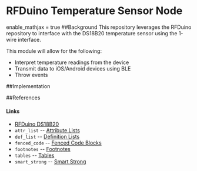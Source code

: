 # RFDuino Temperature Sensor Node
enable_mathjax = true
##Background
This repository leverages the RFDuino repository to interface with the DS18B20 temperature sensor using the 1-wire interface.

This module will allow for the following:
- Interpret temperature readings from the device
- Transmit data to iOS/Android devices using BLE
- Throw events



##Implementation

##References

#### Links

* [RFDuino DS18B20][]
* `attr_list` -- [Attribute Lists][]
* `def_list` -- [Definition Lists][]
* `fenced_code` -- [Fenced Code Blocks][]
* `footnotes` -- [Footnotes][]
* `tables` -- [Tables][]
* `smart_strong` -- [Smart Strong][]

[RFDuino DS18B20]: http://forum.rfduino.com/index.php?topic=103.0
[Attribute Lists]: http://pythonhosted.org/Markdown/extensions/attr_list.html
[Definition Lists]: http://pythonhosted.org/Markdown/extensions/definition_lists.html
[Fenced Code Blocks]: http://pythonhosted.org/Markdown/extensions/fenced_code_blocks.html
[Footnotes]: http://pythonhosted.org/Markdown/extensions/footnotes.html
[Tables]: http://pythonhosted.org/Markdown/extensions/tables.html
[Smart Strong]: http://pythonhosted.org/Markdown/extensions/smart_strong.html